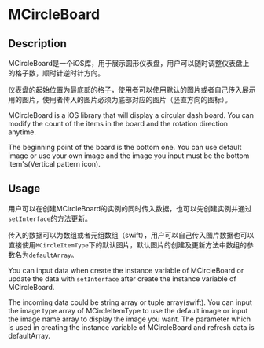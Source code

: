 # MCircleBoard

## Description

MCircleBoard是一个iOS库，用于展示圆形仪表盘，用户可以随时调整仪表盘上的格子数，顺时针逆时针方向。

仪表盘的起始位置为最底部的格子，使用者可以使用默认的图片或者自己传入展示用的图片，使用者传入的图片必须为底部对应的图片（竖直方向的图标）。



MCircleBoard is a iOS library that will display a circular dash board. You can modify the count of the items in the board and the rotation direction anytime.

The beginning point of the board is the bottom one. You can use default image or use your own image and the image you input must be the bottom item's(Vertical pattern icon).

## Usage

用户可以在创建MCircleBoard的实例的同时传入数据，也可以先创建实例并通过`setInterface`的方法更新。

传入的数据可以为数组或者元组数组（swift），用户可以自己传入图片数据也可以直接使用`MCircleItemType`下的默认图片，默认图片的创建及更新方法中数组的参数名为`defaultArray`。



You can input data when create the  instance variable of MCircleBoard or update the data with `setInterface` after create the  instance variable of MCircleBoard.

The incoming data could be string array or tuple array(swift). You can input the image type array of MCircleItemType to use the default image or input the image name array to display the image you want. The parameter which is used in creating the  instance variable of MCircleBoard and refresh data is defaultArray.


